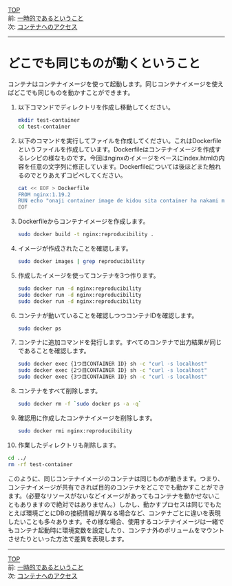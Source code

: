 [TOP](../README.md)   
前: [一時的であるということ](./container-feature-ephemeral.md)  
次: [コンテナへのアクセス](./container-access.md)  

---

# どこでも同じものが動くということ

コンテナはコンテナイメージを使って起動します。同じコンテナイメージを使えばどこでも同じものを動かすことができます。

1. 以下コマンドでディレクトリを作成し移動してください。
   ``` sh
   mkdir test-container
   cd test-container
   ```

2. 以下のコマンドを実行してファイルを作成してください。これはDockerfileというファイルを作成しています。Dockerfileはコンテナイメージを作成するレシピの様なものです。今回はnginxのイメージをベースにindex.htmlの内容を任意の文字列に修正しています。Dockerfileについては後ほどまた触れるのでとりあえずコピペしてください。
   ``` sh
   cat << EOF > Dockerfile
   FROM nginx:1.19.2
   RUN echo "onaji container image de kidou sita container ha nakami mo onaji desu" > /usr/share/nginx/html/index.html
   EOF
   ```

3. Dockerfileからコンテナイメージを作成します。
   ``` sh
   sudo docker build -t nginx:reproducibility .
   ```

4. イメージが作成されたことを確認します。
   ``` sh
   sudo docker images | grep reproducibility
   ```

5. 作成したイメージを使ってコンテナを3つ作ります。
   ``` sh
   sudo docker run -d nginx:reproducibility
   sudo docker run -d nginx:reproducibility
   sudo docker run -d nginx:reproducibility
   ```

6. コンテナが動いていることを確認しつつコンテナIDを確認します。
   ``` sh
   sudo docker ps
   ```

7. コンテナに追加コマンドを発行します。すべてのコンテナで出力結果が同じであることを確認します。
   ``` sh
   sudo docker exec {1つ目CONTAINER ID} sh -c "curl -s localhost"
   sudo docker exec {2つ目CONTAINER ID} sh -c "curl -s localhost"
   sudo docker exec {3つ目CONTAINER ID} sh -c "curl -s localhost"
   ```

8. コンテナをすべて削除します。
   ``` sh
   sudo docker rm -f `sudo docker ps -a -q`
   ```

9. 確認用に作成したコンテナイメージを削除します。
   ``` sh
   sudo docker rmi nginx:reproducibility
   ```

10. 作業したディレクトリも削除します。
   ``` sh
   cd ../
   rm -rf test-container 
   ```

このように、同じコンテナイメージのコンテナは同じものが動きます。つまり、コンテナイメージが共有できれば目的のコンテナをどこででも動かすことができます。（必要なリソースがないなどイメージがあってもコンテナを動かせないこともありますので絶対ではありません。）しかし、動かすプロセスは同じでもたとえば環境ごとにDBの接続情報が異なる場合など、コンテナごとに違いを表現したいことも多々あります。その様な場合、使用するコンテナイメージは一緒でもコンテナ起動時に環境変数を設定したり、コンテナ外のボリュームをマウントさせたりといった方法で差異を表現します。

---

[TOP](../README.md)   
前: [一時的であるということ](./container-feature-ephemeral.md)  
次: [コンテナへのアクセス](./container-access.md)  
